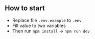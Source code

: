 ## How to start
- Replace file `.env.example` to `.env`
- Fill value to two variables
- Then run `npm install` -> `npm run dev`
